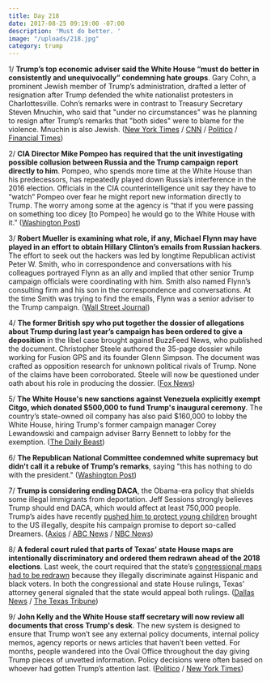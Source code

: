 ```yaml
---
title: Day 218
date: 2017-08-25 09:19:00 -07:00
description: 'Must do better. '
image: "/uploads/218.jpg"
category: trump
---
```


1/ **Trump’s top economic adviser said the White House “must do better in consistently and unequivocally” condemning hate groups**. Gary Cohn, a prominent Jewish member of Trump’s administration, drafted a letter of resignation after Trump defended the white nationalist protesters in Charlottesville. Cohn’s remarks were in contrast to Treasury Secretary Steven Mnuchin, who said that "under no circumstances" was he planning to resign after Trump’s remarks that "both sides" were to blame for the violence. Mnuchin is also Jewish. ([New York Times](https://www.nytimes.com/2017/08/25/us/politics/gary-cohn-trump-charlottesville.html?_r=0) / [CNN](http://www.cnn.com/2017/08/25/politics/gary-cohn-trump-charlottesville/index.html) / [Politico](http://www.politico.com/story/2017/08/25/steve-mnuchin-charlottesville-242035) / [Financial Times](https://www.ft.com/content/b85beea2-8924-11e7-bf50-e1c239b45787))

2/ **CIA Director Mike Pompeo has required that the unit investigating possible collusion between Russia and the Trump campaign report directly to him**. Pompeo, who spends more time at the White House than his predecessors, has repeatedly played down Russia’s interference in the 2016 election. Officials in the CIA counterintelligence unit say they have to “watch” Pompeo over fear he might report new information directly to Trump. The worry among some at the agency is “that if you were passing on something too dicey \[to Pompeo\] he would go to the White House with it.” ([Washington Post](https://www.washingtonpost.com/world/national-security/at-cia-a-watchful-eye-on-mike-pompeo-the-presidents-ardent-ally/2017/08/24/18c1d716-7ed0-11e7-9d08-b79f191668ed_story.html))

3/ **Robert Mueller is examining what role, if any, Michael Flynn may have played in an effort to obtain Hillary Clinton’s emails from Russian hackers**. The effort to seek out the hackers was led by longtime Republican activist Peter W. Smith, who in correspondence and conversations with his colleagues portrayed Flynn as an ally and implied that other senior Trump campaign officials were coordinating with him. Smith also named Flynn’s consulting firm and his son in the correspondence and conversations. At the time Smith was trying to find the emails, Flynn was a senior adviser to the Trump campaign. ([Wall Street Journal](https://www.wsj.com/articles/special-counsel-examines-possible-role-flynn-played-in-seeking-clinton-emails-from-hackers-1503694304?tesla=y))

4/ **The former British spy who put together the dossier of allegations about Trump during last year’s campaign has been ordered to give a deposition** in the libel case brought against BuzzFeed News, who published the document. Christopher Steele authored the 35-page dossier while working for Fusion GPS and its founder Glenn Simpson. The document was crafted as opposition research for unknown political rivals of Trump. None of the claims have been corroborated. Steele will now be questioned under oath about his role in producing the dossier. ([Fox News](http://www.foxnews.com/politics/2017/08/24/british-spy-behind-trump-dossier-ordered-to-give-deposition-in-buzzfeed-suit.html))

5/ **The White House's new sanctions against Venezuela explicitly exempt Citgo, which donated $500,000 to fund Trump's inaugural ceremony**. The country’s state-owned oil company has also paid $160,000 to lobby the White House, hiring Trump's former campaign manager Corey Lewandowski and campaign adviser Barry Bennett to lobby for the exemption. ([The Daily Beast](http://www.thedailybeast.com/donald-trump-just-gave-a-big-carve-out-to-citgo-an-oil-giant-repped-by-his-ex-aides))

6/ **The Republican National Committee condemned white supremacy but didn't call it a rebuke of Trump’s remarks**, saying "this has nothing to do with the president." ([Washington Post](https://www.washingtonpost.com/powerpost/rnc-set-to-condemn-white-supremacy-but-makes-no-mention-of-trumps-remarks/2017/08/25/cb8c56d2-899d-11e7-a50f-e0d4e6ec070a_story.html))

7/ **Trump is considering ending DACA**, the Obama-era policy that shields some illegal immigrants from deportation. Jeff Sessions strongly believes Trump should end DACA, which would affect at least 750,000 people. Trump’s aides have recently [pushed him to protect young children](https://whatthefuckjusthappenedtoday.com/2017/08/22/day-215/#4-trump%E2%80%99s-aides-are-pushing-him-to-p) brought to the US illegally, despite his campaign promise to deport so-called Dreamers. ([Axios](https://www.axios.com/trump-seriously-considering-ending-daca-2476724345.html) / [ABC News](http://abcnews.go.com/Politics/trump-leaning-ending-obama-era-immigration-program-undocumented/story?id=49414341) / [NBC News](https://www.nbcnews.com/politics/white-house/trump-likely-end-daca-immigrant-program-n796091))

8/ **A federal court ruled that parts of Texas' state House maps are intentionally discriminatory and ordered them redrawn ahead of the 2018 elections**. Last week, the court required that the state’s [congressional maps had to be redrawn](https://whatthefuckjusthappenedtoday.com/2017/08/16/day-209/#12-a-panel-of-federal-judges-ruled-t) because they illegally discriminate against Hispanic and black voters. In both the congressional and state House rulings, Texas' attorney general signaled that the state would appeal both rulings. ([Dallas News](https://www.dallasnews.com/news/politics/2017/08/24/federal-court-rules-texas-statehouse-maps-intentionally-discriminatory-orders-districts-redrawn) / [The Texas Tribune](https://www.texastribune.org/2017/08/24/federal-court-ruling-texas-house-map/))

9/ **John Kelly and the White House staff secretary will now review all documents that cross Trump's desk**. The new system is designed to ensure that Trump won’t see any external policy documents, internal policy memos, agency reports or news articles that haven’t been vetted. For months, people wandered into the Oval Office throughout the day giving Trump pieces of unvetted information. Policy decisions were often based on whoever had gotten Trump’s attention last. ([Politico](http://www.politico.com/story/2017/08/24/john-kelly-trump-control-241967) / [New York Times](https://www.nytimes.com/2017/08/24/us/politics/trump-white-house-kelly-memos.html))
